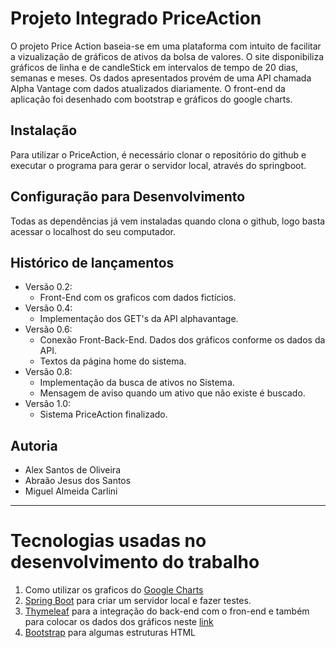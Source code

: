 # Projeto Integrado PriceAction

O projeto Price Action baseia-se em uma plataforma com intuito de facilitar a vizualização  de gráficos de ativos da bolsa de valores. O site disponibiliza gráficos de linha e de candleStick em intervalos de tempo de 20 dias, semanas e meses. Os dados apresentados provém de uma API chamada Alpha Vantage com dados atualizados diariamente. O front-end da aplicação foi desenhado com bootstrap e gráficos do google charts.

## Instalação
Para utilizar o PriceAction, é necessário clonar o repositório do github e executar o programa para gerar o servidor local, através do springboot.

## Configuração para Desenvolvimento
Todas as dependências já vem instaladas quando clona o github, logo basta acessar o localhost do seu computador.

## Histórico de lançamentos

* Versão 0.2:
    * Front-End com os graficos com dados fictícios.
* Versão 0.4:
    * Implementação dos GET's da API alphavantage.
* Versão 0.6:
    * Conexão Front-Back-End. Dados dos gráficos conforme os dados da API.
    * Textos da página home do sistema.
* Versão 0.8:
    * Implementação da busca de ativos no Sistema.
    * Mensagem de aviso quando um ativo que não existe é buscado.
* Versão 1.0:
    * Sistema PriceAction finalizado.

## Autoria
* Alex Santos de Oliveira
* Abraão Jesus dos Santos
* Miguel Almeida Carlini
---

# Tecnologias usadas no desenvolvimento do trabalho 
1. Como utilizar os graficos do [Google Charts](https://developers.google.com/chart/interactive/docs/quick_start)
2. [Spring Boot](https://spring.io/projects/spring-boot) para criar um servidor local e fazer testes.
3. [Thymeleaf](https://www.baeldung.com/thymeleaf-in-spring-mvc) para a integração do back-end com o fron-end e também para colocar os dados dos gráficos neste [link](https://www.wimdeblauwe.com/blog/2021/01/05/using-google-charts-with-thymeleaf/)
4. [Bootstrap](https://getbootstrap.com/docs/5.1/getting-started/introduction/) para algumas estruturas HTML
